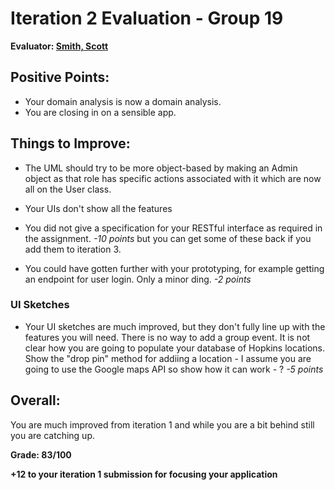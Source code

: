 # Iteration 2 Evaluation - Group 19

**Evaluator: [Smith, Scott](mailto:scott@cs.jhu.edu)**


## Positive Points:

* Your domain analysis is now a domain analysis.
* You are closing in on a sensible app.

## Things to Improve:

* The UML should try to be more object-based by making an Admin object as that role has specific actions associated with it which are now all on the User class.

* Your UIs don't show all the features

* You did not give a specification for your RESTful interface as required in the assignment.
  *-10 points*  but you can get some of these back if you add them to iteration 3.

* You could have gotten further with your prototyping, for example getting an endpoint for user login.  Only a minor ding.  *-2 points*


### UI Sketches

* Your UI sketches are much improved, but they don't fully line up with the features you will need.  There is no way to add a group event. It is not clear how you are going to populate your database of Hopkins locations.  Show the "drop pin" method for addiing a location - I assume you are going to use the Google maps API so show how it can work - ? *-5 points*


## Overall:

You are much improved from iteration 1 and while you are a bit behind still you are catching up.


**Grade: 83/100**

**+12 to your iteration 1 submission for focusing your application**
